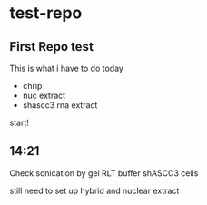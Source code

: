 # test-repo
## First Repo test
This is what i have to do today
* chrip
* nuc extract
* shascc3 rna extract

start!
## 14:21
Check sonication by gel
RLT buffer shASCC3 cells

still need to set up hybrid and nuclear extract
